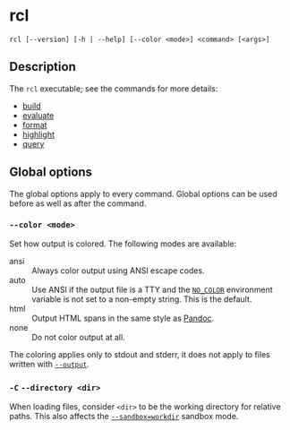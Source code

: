 # rcl

    rcl [--version] [-h | --help] [--color <mode>] <command> [<args>]

## Description

The `rcl` executable; see the commands for more details:

 * [build](rcl_build.md)
 * [evaluate](rcl_evaluate.md)
 * [format](rcl_format.md)
 * [highlight](rcl_highlight.md)
 * [query](rcl_query.md)

## Global options

The global options apply to every command. Global options can be used before as
well as after the command.

### `--color <mode>`

Set how output is colored. The following modes are available:

<dl>
  <dt>ansi</dt>
  <dd>Always color output using <abbr>ANSI</abbr> escape codes.</dd>
  <dt>auto</dt>
  <dd>Use <abbr>ANSI</abbr> if the output file is a <abbr>TTY</abbr> and the
  <a href="https://no-color.org/"><code>NO_COLOR</code></a> environment variable
  is not set to a non-empty string. This is the default.</dd>
  <dt>html</dt>
  <dd>Output <abbr>HTML</abbr> spans in the same style as
  <a href="https://pandoc.org/MANUAL.html#syntax-highlighting">Pandoc</a>.</dd>
  <dt>none</dt>
  <dd>Do not color output at all.</dd>
</dl>

The coloring applies only to stdout and stderr, it does not apply to files
written with [`--output`][eval-output].

[eval-output]: rcl_evaluate.md#-o-output-outfile

### `-C` `--directory <dir>`

When loading files, consider `<dir>` to be the working directory for relative
paths. This also affects the [`--sandbox=workdir`](rcl_evaluate.md#-sandbox-mode)
sandbox mode.
